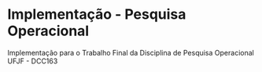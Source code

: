 # Implementação - Pesquisa Operacional
Implementação para o Trabalho Final da Disciplina de Pesquisa Operacional UFJF - DCC163
